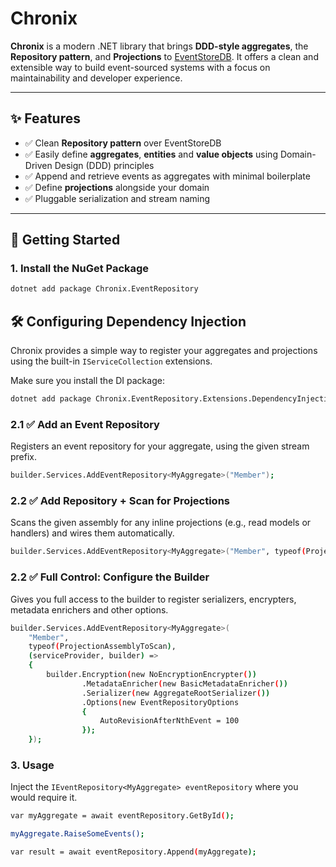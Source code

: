 # Chronix

**Chronix** is a modern .NET library that brings **DDD-style aggregates**, the **Repository pattern**, and **Projections** to [EventStoreDB](https://eventstore.com/). It offers a clean and extensible way to build event-sourced systems with a focus on maintainability and developer experience.

---

## ✨ Features

- ✅ Clean **Repository pattern** over EventStoreDB
- ✅ Easily define **aggregates**, **entities** and **value objects** using Domain-Driven Design (DDD) principles
- ✅ Append and retrieve events as aggregates with minimal boilerplate
- ✅ Define **projections** alongside your domain
- ✅ Pluggable serialization and stream naming

---

## 🚀 Getting Started

### 1. Install the NuGet Package

```bash
dotnet add package Chronix.EventRepository
```

## 🛠️ Configuring Dependency Injection

Chronix provides a simple way to register your aggregates and projections using the built-in `IServiceCollection` extensions.

Make sure you install the DI package:

```bash
dotnet add package Chronix.EventRepository.Extensions.DependencyInjection
```

### 2.1 ✅ Add an Event Repository
Registers an event repository for your aggregate, using the given stream prefix.

```bash
builder.Services.AddEventRepository<MyAggregate>("Member");
```

### 2.2 ✅ Add Repository + Scan for Projections
Scans the given assembly for any inline projections (e.g., read models or handlers) and wires them automatically.

```bash
builder.Services.AddEventRepository<MyAggregate>("Member", typeof(ProjectionAssemblyToScan));
```

### 2.2 ✅ Full Control: Configure the Builder
Gives you full access to the builder to register serializers, encrypters, metadata enrichers and other options.

```bash
builder.Services.AddEventRepository<MyAggregate>(
    "Member",
    typeof(ProjectionAssemblyToScan),
    (serviceProvider, builder) =>
    {
        builder.Encryption(new NoEncryptionEncrypter())
                .MetadataEnricher(new BasicMetadataEnricher())
                .Serializer(new AggregateRootSerializer())
                .Options(new EventRepositoryOptions
                {
                    AutoRevisionAfterNthEvent = 100
                });
    });
```

### 3. Usage
Inject the `IEventRepository<MyAggregate> eventRepository` where you would require it.

```bash
var myAggregate = await eventRepository.GetById();

myAggregate.RaiseSomeEvents();

var result = await eventRepository.Append(myAggregate);
```




